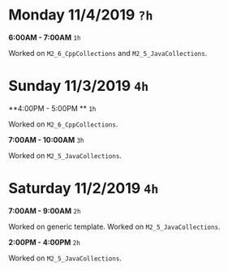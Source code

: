 # Monday 11/4/2019 `?h`

**6:00AM - 7:00AM** `1h`

Worked on `M2_6_CppCollections` and `M2_5_JavaCollections`.

# Sunday 11/3/2019 `4h`

**4:00PM - 5:00PM ** `1h`

Worked on `M2_6_CppCollections`.

**7:00AM - 10:00AM** `3h`

Worked on `M2_5_JavaCollections`.

# Saturday 11/2/2019 `4h`

**7:00AM - 9:00AM** `2h`

Worked on generic template. Worked on `M2_5_JavaCollections`.

**2:00PM - 4:00PM** `2h`

Worked on `M2_5_JavaCollections`.
